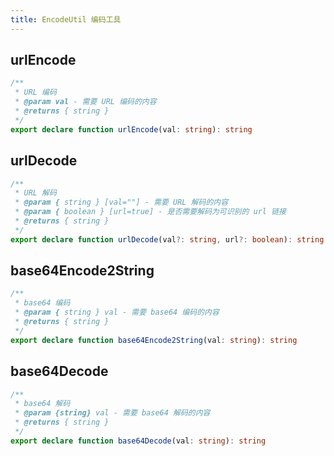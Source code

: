 ```yaml
---
title: EncodeUtil 编码工具
---
```


## urlEncode

```typescript
/**
 * URL 编码
 * @param val - 需要 URL 编码的内容
 * @returns { string }
 */
export declare function urlEncode(val: string): string
```

## urlDecode

```typescript
/**
 * URL 解码
 * @param { string } [val=""] - 需要 URL 解码的内容
 * @param { boolean } [url=true] - 是否需要解码为可识别的 url 链接
 * @returns { string }
 */
export declare function urlDecode(val?: string, url?: boolean): string
```

## base64Encode2String

```typescript
/**
 * base64 编码
 * @param { string } val - 需要 base64 编码的内容
 * @returns { string }
 */
export declare function base64Encode2String(val: string): string
```

## base64Decode

```typescript
/**
 * base64 解码
 * @param {string} val - 需要 base64 解码的内容
 * @returns { string }
 */
export declare function base64Decode(val: string): string
```
